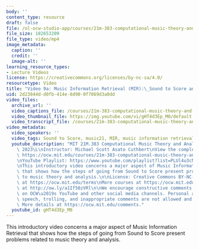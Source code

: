 ```yaml
---
body: ''
content_type: resource
draft: false
file: /ol-ocw-studio-app/courses/21m-383-computational-music-theory-and-analysis-spring-2023/21m283_video_9a_360p_16_9.mp4
file_size: 182653209
file_type: video/mp4
image_metadata:
  caption: ''
  credit: ''
  image-alt: ''
learning_resource_types:
- Lecture Videos
license: https://creativecommons.org/licenses/by-nc-sa/4.0/
resourcetype: Video
title: "Video 9a: Music Information Retrieval (MIR):\_Sound to Score and Music Theory"
uid: 2d23844d-d0fb-414e-8d90-0f7069d3a0dd
video_files:
  archive_url: ''
  video_captions_file: /courses/21m-383-computational-music-theory-and-analysis-spring-2023/1xiqDyy5R3WE-YK6sQ5PmzhtacgQCPtJw_transcript.webvtt
  video_thumbnail_file: https://img.youtube.com/vi/gHT4d3Ep_M0/default.jpg
  video_transcript_file: /courses/21m-383-computational-music-theory-and-analysis-spring-2023/1xiqDyy5R3WE-YK6sQ5PmzhtacgQCPtJw_transcript.pdf
video_metadata:
  video_speakers: ''
  video_tags: Sound to Score, music21, MIR, music information retrieval, CWMN
  youtube_description: "MIT 21M.383 Computational Music Theory and Analysis Spring\
    \ 2023\L\nInstructor: Michael Scott Asato Cuthbert\nView the complete course:\
    \ https://ocw.mit.edu/courses/21m-383-computational-music-theory-and-analysis-spring-2023/\L\
    \nYouTube Playlist: https://www.youtube.com/playlist?list=PLUl4u3cNGP62vSB2sI0W8lQFKsmS2-A6R\n\
    \nThis introductory video concerns a major aspect of Music Information Retrieval\
    \ that shows how the steps of going from Sound to Score present problems related\
    \ to music theory and analysis.\n\nLicense: Creative Commons BY-NC-SA\nMore information\
    \ at https://ocw.mit.edu/terms\nMore courses at https://ocw.mit.edu\nSupport OCW\
    \ at http://ow.ly/a1If50zVRl\n\nWe encourage constructive comments and discussion\
    \ on OCW\u2019s YouTube and other social media channels. Personal attacks, hate\
    \ speech, trolling, and inappropriate comments are not allowed and may be removed.\
    \ More details at https://ocw.mit.edu/comments."
  youtube_id: gHT4d3Ep_M0
---
```

This introductory video concerns a major aspect of Music Information Retrieval that shows how the steps of going from Sound to Score present problems related to music theory and analysis.